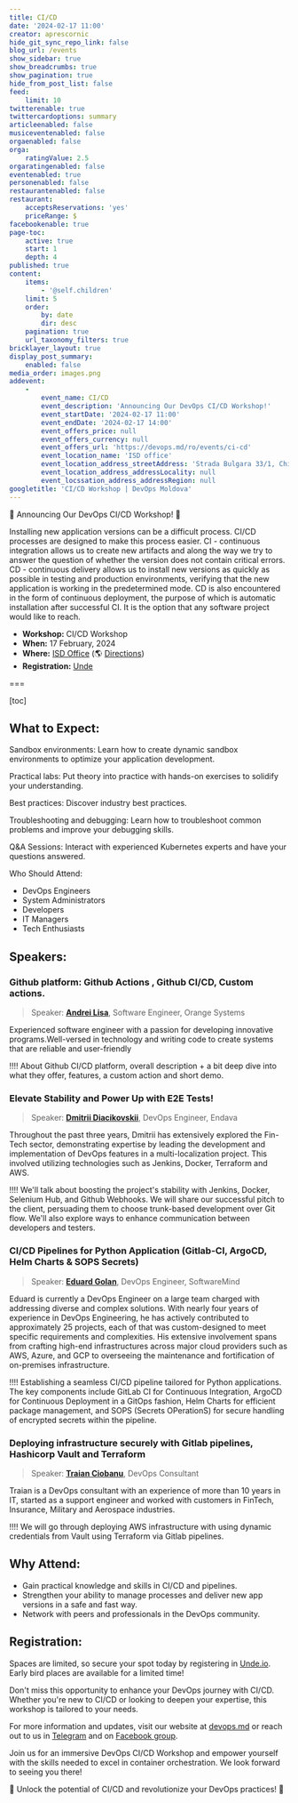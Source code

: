 ```yaml
---
title: CI/CD
date: '2024-02-17 11:00'
creator: aprescornic
hide_git_sync_repo_link: false
blog_url: /events
show_sidebar: true
show_breadcrumbs: true
show_pagination: true
hide_from_post_list: false
feed:
    limit: 10
twitterenable: true
twittercardoptions: summary
articleenabled: false
musiceventenabled: false
orgaenabled: false
orga:
    ratingValue: 2.5
orgaratingenabled: false
eventenabled: true
personenabled: false
restaurantenabled: false
restaurant:
    acceptsReservations: 'yes'
    priceRange: $
facebookenable: true
page-toc:
    active: true
    start: 1
    depth: 4
published: true
content:
    items:
        - '@self.children'
    limit: 5
    order:
        by: date
        dir: desc
    pagination: true
    url_taxonomy_filters: true
bricklayer_layout: true
display_post_summary:
    enabled: false
media_order: images.png
addevent:
    -
        event_name: CI/CD
        event_description: 'Announcing Our DevOps CI/CD Workshop!'
        event_startDate: '2024-02-17 11:00'
        event_endDate: '2024-02-17 14:00'
        event_offers_price: null
        event_offers_currency: null
        event_offers_url: 'https://devops.md/ro/events/ci-cd'
        event_location_name: 'ISD office'
        event_location_address_streetAddress: 'Strada Bulgara 33/1, Chisinau MD-2001, Moldova'
        event_location_address_addressLocality: null
        event_locssation_address_addressRegion: null
googletitle: 'CI/CD Workshop | DevOps Moldova'
---
```


🚀 Announcing Our DevOps CI/CD Workshop! 🚀

Installing new application versions can be a difficult process. CI/CD processes are designed to make this process easier. CI - continuous integration allows us to create new artifacts and along the way we try to answer the question of whether the version does not contain critical errors. CD - continuous delivery allows us to install new versions as quickly as possible in testing and production environments, verifying that the new application is working in the predetermined mode. CD is also encountered in the form of continuous deployment, the purpose of which is automatic installation after successful CI. It is the option that any software project would like to reach.

- **Workshop:** CI/CD Workshop
- **When:** 17 February, 2024
- **Where:** [ISD Office](https://isd-soft.com/) (🌎 [Directions](https://maps.app.goo.gl/sx6AYXzFKJfi99vk7))
- **Registration:** [Unde](https://unde.io/event/267)

===

[toc]

## What to Expect:


Sandbox environments: Learn how to create dynamic sandbox environments to optimize your application development.

Practical labs: Put theory into practice with hands-on exercises to solidify your understanding.

Best practices: Discover industry best practices.

Troubleshooting and debugging: Learn how to troubleshoot common problems and improve your debugging skills.

Q&A Sessions: Interact with experienced Kubernetes experts and have your questions answered.

Who Should Attend:

- DevOps Engineers
- System Administrators
- Developers
- IT Managers
- Tech Enthusiasts


## Speakers:

### Github platform: Github Actions , Github CI/CD, Custom actions.

> Speaker: **[Andrei Lisa](https://md.linkedin.com/in/andrei-lisa-743b03202 )**, Software Engineer, Orange Systems

Experienced software engineer with a passion for developing innovative programs.Well-versed in technology and writing code to create systems that are reliable and user-friendly

!!!! About Github CI/CD platform, overall description + a bit deep dive into what they offer, features, a custom action and  short demo.

### Elevate Stability and Power Up with E2E Tests!


>Speaker: **[Dmitrii Diacikovskii](https://www.linkedin.com/in/d-dmitrii/ )**, DevOps Engineer, Endava

Throughout the past three years, Dmitrii has extensively explored the Fin-Tech sector, demonstrating expertise by leading the development and implementation of DevOps features in a multi-localization project. This involved utilizing technologies such as Jenkins, Docker, Terraform and AWS.

!!!! We'll talk about boosting the project's stability with Jenkins, Docker, Selenium Hub, and Github Webhooks. We will share our successful pitch to the client, persuading them to choose trunk-based development over Git flow. We'll also explore ways to enhance communication between developers and testers.

### CI/CD Pipelines for Python Application (Gitlab-CI, ArgoCD, Helm Charts & SOPS Secrets)

>Speaker: **[Eduard Golan](https://www.linkedin.com/in/golaneduard/)**, DevOps Engineer, SoftwareMind

Eduard is currently a DevOps Engineer on a large team charged with addressing diverse and complex solutions. With nearly four years of experience in DevOps Engineering, he has actively contributed to approximately 25 projects, each of that was custom-designed to meet specific requirements and complexities. His extensive involvement spans from crafting high-end infrastructures across major cloud providers such as AWS, Azure, and GCP to overseeing the maintenance and fortification of on-premises infrastructure.

!!!! Establishing a seamless CI/CD pipeline tailored for Python applications. The key components include GitLab CI for Continuous Integration, ArgoCD for Continuous Deployment in a GitOps fashion, Helm Charts for efficient package management, and SOPS (Secrets OPerationS) for secure handling of encrypted secrets within the pipeline.

### Deploying infrastructure securely with Gitlab pipelines, Hashicorp Vault and Terraform

> Speaker: **[Traian Ciobanu](https://www.facebook.com/lordzmd)**, DevOps Consultant

Traian is a DevOps consultant with an experience of more than 10 years in IT, started as a support engineer and worked with customers in FinTech, Insurance, Military and Aerospace industries.


!!!! We will go through deploying AWS infrastructure with using dynamic credentials from Vault using Terraform via Gitlab pipelines.


## Why Attend:

* Gain practical knowledge and skills in CI/CD and pipelines.
* Strengthen your ability to manage processes and deliver new app versions in a safe and fast way.
* Network with peers and professionals in the DevOps community.


## Registration:

Spaces are limited, so secure your spot today by registering in [Unde.io](https://unde.io/event/267). Early bird places are available for a limited time!

Don't miss this opportunity to enhance your DevOps journey with CI/CD. Whether you're new to CI/CD or looking to deepen your expertise, this workshop is tailored to your needs.

For more information and updates, visit our website at [devops.md](https://devops.md) or reach out to us in [Telegram](https://t.me/devops_moldova) and on [Facebook group](https://www.facebook.com/groups/devops.md/).

Join us for an immersive DevOps CI/CD Workshop and empower yourself with the skills needed to excel in container orchestration. We look forward to seeing you there!

🌟 Unlock the potential of CI/CD and revolutionize your DevOps practices! 🌟